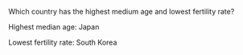 Which country has the highest medium age and lowest fertility rate?

Highest median age: Japan

Lowest fertility rate: South Korea
